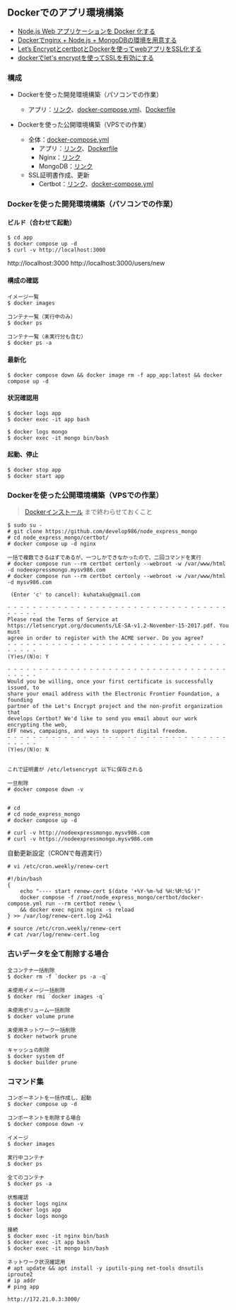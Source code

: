 ## Dockerでのアプリ環境構築

- [Node.js Web アプリケーションを Docker 化する](https://nodejs.org/ja/docs/guides/nodejs-docker-webapp/)
- [Dockerでnginx + Node.js + MongoDBの環境を用意する](https://zenn.dev/cizneeh/articles/nginx-node-mongo-docker-example)
- [Let’s EncryptとcertbotとDockerを使ってwebアプリをSSL化する](https://blog.panicblanket.com/archives/6759)
- [dockerでlet's encryptを使ってSSLを有効にする](https://paulownia.hatenablog.com/entry/2020/09/12/150658)

### 構成

- Dockerを使った開発環境構築（パソコンでの作業）
  - アプリ：[リンク](./app/)、[docker-compose.yml](./app/docker-compose.yml)、[Dockerfile](./app/Dockerfile)

- Dockerを使った公開環境構築（VPSでの作業）
  - 全体：[docker-compose.yml](docker-compose.yml)
    - アプリ：[リンク](./app/)、[Dockerfile](./app/Dockerfile)
    - Nginx：[リンク](./nginx/)
    - MongoDB：[リンク](./mongo/)
  - SSL証明書作成、更新
    - Certbot：[リンク](./certbot/)、[docker-compose.yml](certbot/docker-compose.yml)


### Dockerを使った開発環境構築（パソコンでの作業）

#### ビルド（合わせて起動）

```
$ cd app
$ docker compose up -d
$ curl -v http://localhost:3000
```

http://localhost:3000
http://localhost:3000/users/new

#### 構成の確認

```
イメージ一覧
$ docker images

コンテナ一覧（実行中のみ）
$ docker ps

コンテナ一覧（未実行分も含む）
$ docker ps -a
```

#### 最新化

```
$ docker compose down && docker image rm -f app_app:latest && docker compose up -d
```

#### 状況確認用

```
$ docker logs app
$ docker exec -it app bash

$ docker logs mongo
$ docker exec -it mongo bin/bash
```

#### 起動、停止

```
$ docker stop app
$ docker start app
```

### Dockerを使った公開環境構築（VPSでの作業）

> [Dockerインストール](https://github.com/develop986/ubuntu_server/blob/main/02.Docker.md) まで終わらせておくこと

```
$ sudo su -
# git clone https://github.com/develop986/node_express_mongo
# cd node_express_mongo/certbot/
# docker compose up -d nginx

一括で複数できるはずであるが、一つしかできなかったので、二回コマンドを実行
# docker compose run --rm certbot certonly --webroot -w /var/www/html -d nodeexpressmongo.mysv986.com
# docker compose run --rm certbot certonly --webroot -w /var/www/html -d mysv986.com

 (Enter 'c' to cancel): kuhataku@gmail.com

- - - - - - - - - - - - - - - - - - - - - - - - - - - - - - - - - - - - - - - -
Please read the Terms of Service at
https://letsencrypt.org/documents/LE-SA-v1.2-November-15-2017.pdf. You must
agree in order to register with the ACME server. Do you agree?
- - - - - - - - - - - - - - - - - - - - - - - - - - - - - - - - - - - - - - - -
(Y)es/(N)o: Y

- - - - - - - - - - - - - - - - - - - - - - - - - - - - - - - - - - - - - - - -
Would you be willing, once your first certificate is successfully issued, to
share your email address with the Electronic Frontier Foundation, a founding
partner of the Let's Encrypt project and the non-profit organization that
develops Certbot? We'd like to send you email about our work encrypting the web,
EFF news, campaigns, and ways to support digital freedom.
- - - - - - - - - - - - - - - - - - - - - - - - - - - - - - - - - - - - - - - -
(Y)es/(N)o: N


これで証明書が /etc/letsencrypt 以下に保存される

一旦削除
# docker compose down -v


# cd
# cd node_express_mongo
# docker compose up -d

# curl -v http://nodeexpressmongo.mysv986.com
# curl -v https://nodeexpressmongo.mysv986.com
```

自動更新設定（CRONで毎週実行）

```
# vi /etc/cron.weekly/renew-cert 

#!/bin/bash
{
    echo "---- start renew-cert $(date '+%Y-%m-%d %H:%M:%S')"
    docker compose -f /root/node_express_mongo/certbot/docker-compose.yml run --rm certbot renew \
    && docker exec nginx nginx -s reload
} >> /var/log/renew-cert.log 2>&1

# source /etc/cron.weekly/renew-cert 
# cat /var/log/renew-cert.log 
```


### 古いデータを全て削除する場合

```
全コンテナ一括削除
$ docker rm -f `docker ps -a -q`

未使用イメージ一括削除
$ docker rmi `docker images -q`

未使用ボリューム一括削除
$ docker volume prune

未使用ネットワーク一括削除
$ docker network prune

キャッシュの削除
$ docker system df
$ docker builder prune
```

### コマンド集

```
コンポーネントを一括作成し、起動
$ docker compose up -d

コンポーネントを削除する場合
$ docker compose down -v

イメージ
$ docker images

実行中コンテナ
$ docker ps

全てのコンテナ
$ docker ps -a

状態確認
$ docker logs nginx
$ docker logs app
$ docker logs mongo

接続
$ docker exec -it nginx bin/bash
$ docker exec -it app bash
$ docker exec -it mongo bin/bash

ネットワーク状況確認用
# apt update && apt install -y iputils-ping net-tools dnsutils iproute2
# ip addr
# ping app

http://172.21.0.3:3000/
```

